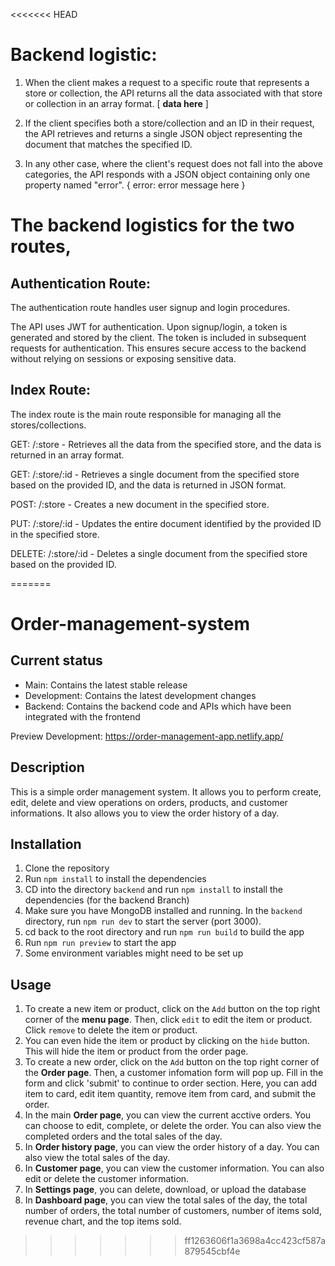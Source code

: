 <<<<<<< HEAD
# Backend logistic: 

1. When the client makes a request to a specific route that represents a store or collection, the API returns all the data associated with that store or collection in an array format.
   [ __data here__ ]

2. If the client specifies both a store/collection and an ID in their request, the API retrieves and returns a single JSON object representing the document that matches the specified ID.

3. In any other case, where the client's request does not fall into the above categories, the API responds with a JSON object containing only one property named "error".
   { error: error message here }

# The backend logistics for the two routes, 

## Authentication Route:
  The authentication route handles user signup and login procedures.
  
  The API uses JWT for authentication. Upon signup/login, a token is generated and stored by the client. The token is included in subsequent requests for authentication. This ensures secure access to the backend without relying on sessions or exposing sensitive data.

## Index Route:

The index route is the main route responsible for managing all the stores/collections.

GET: /:store - Retrieves all the data from the specified store, and the data is returned in an array format.

GET: /:store/:id - Retrieves a single document from the specified store based on the provided ID, and the data is returned in JSON format.

POST: /:store - Creates a new document in the specified store.

PUT: /:store/:id - Updates the entire document identified by the provided ID in the specified store.

DELETE: /:store/:id - Deletes a single document from the specified store based on the provided ID.


=======
# Order-management-system

## Current status
- Main: Contains the latest stable release
- Development: Contains the latest development changes
- Backend: Contains the backend code and APIs which have been integrated with the frontend

Preview Development: https://order-management-app.netlify.app/
## Description

This is a simple order management system. It allows you to perform create, edit, delete and view operations on orders, products, and customer informations.
It also allows you to view the order history of a day.

## Installation

1. Clone the repository
2. Run `npm install` to install the dependencies
3. CD into the directory `backend` and run `npm install` to install the dependencies (for the backend Branch)
4. Make sure you have MongoDB installed and running. In the `backend` directory, run `npm run dev` to start the server (port 3000). 
5. cd back to the root directory and run `npm run build` to build the app
6. Run `npm run preview` to start the app 
7. Some environment variables might need to be set up

## Usage

1. To create a new item or product, click on the `Add` button on the top right corner of the **menu page**. Then, click `edit` to edit the item or product. Click `remove` to delete the item or product.
2. You can even hide the item or product by clicking on the `hide` button. This will hide the item or product from the order page.
3. To create a new order, click on the `Add` button on the top right corner of the **Order page**. Then, a customer infomation form will pop up. Fill in the form and click 'submit' to continue to order section. Here, you can add item to card, edit item quantity, remove item from card, and submit the order.
4. In the main **Order page**, you can view the current acctive orders. You can choose to edit, complete, or delete the order. You can also view the completed orders and the total sales of the day.
5. In **Order history page**, you can view the order history of a day. You can also view the total sales of the day.
6. In **Customer page**, you can view the customer information. You can also edit or delete the customer information.
7. In **Settings page**, you can delete, download, or upload the database
8. In **Dashboard page**, you can view the total sales of the day, the total number of orders, the total number of customers, number of items sold, revenue chart, and the top items sold.
>>>>>>> ff1263606f1a3698a4cc423cf587a879545cbf4e
